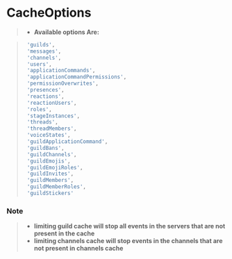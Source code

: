 # CacheOptions

> * **Available options Are:**

>```js
>  'guilds',
>  'messages',
>  'channels',
>  'users',
>  'applicationCommands',
>  'applicationCommandPermissions',
>  'permissionOverwrites',
>  'presences',
>  'reactions',
>  'reactionUsers',
>  'roles',
>  'stageInstances',
>  'threads',
>  'threadMembers',
>  'voiceStates',
>  'guildApplicationCommand',
>  'guildBans',
>  'guildChannels',
>  'guildEmojis',
>  'guildEmojiRoles',
>  'guildInvites',
>  'guildMembers',
>  'guildMemberRoles',
>  'guildStickers'
>```
### Note
> * **limiting guild cache will stop all events in the servers that are not present in the cache**
> * **limiting channels cache will stop events in the channels that are not present in channels cache**
